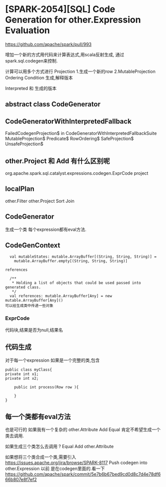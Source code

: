 # [SPARK-2054][SQL] Code Generation for other.Expression Evaluation
https://github.com/apache/spark/pull/993

增加一个新的方式用代码来计算表达式,用scala反射生成,
通过spark.sql.codegen来控制.

计算可以用多个方式进行
Projection 
1.生成一个新的row
2.MutableProjection
Ordering
Condition
生成,解释版本

Interpreted 和 生成的版本

## abstract class CodeGenerator


## CodeGeneratorWithInterpretedFallback
FailedCodegenProjection$ in CodeGeneratorWithInterpretedFallbackSuite
MutableProjection$
Predicate$
RowOrdering$
SafeProjection$
UnsafeProjection$

## other.Project 和 Add 有什么区别呢
org.apache.spark.sql.catalyst.expressions.codegen.ExprCode
project 


## localPlan
other.Filter
other.Project
Sort
Join

## CodeGenerator
生成一个类
每个expression都有eval方法.

##  CodeGenContext

```
  val mutableStates: mutable.ArrayBuffer[(String, String, String)] =
    mutable.ArrayBuffer.empty[(String, String, String)]

references

  /**
   * Holding a list of objects that could be used passed into generated class.
   */
  val references: mutable.ArrayBuffer[Any] = new mutable.ArrayBuffer[Any]()
可以给生成类中传递一些对象
```


### ExprCode
代码块,结果是否为null,结果名

## 代码生成
对于每一个expression 
如果是一个完整的类,包含

```
public class myClass{
private int x1;
private int x2;

    public int process(Row row ){
        
    }
}
```

## 每一个类都有eval方法
也是可行的
如果我有一个复杂的 other.Attribute Add Equal
肯定不希望生成一个类去调用.

如果生成三个类怎么去调用 ?
Equal
Add 
other.Attribute

如果想将三个类合成一个类,需要引入
https://issues.apache.org/jira/browse/SPARK-8117
Push codegen into other.Expression
以前 是在codegen里面的.看一下
https://github.com/apache/spark/commit/5e7b6b67bed9cd0d8c7d4e78df666b807e8f7ef2

